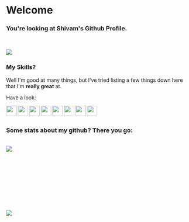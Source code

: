 # Welcome

### You're looking at Shivam's Github Profile.

<br />

![](https://komarev.com/ghpvc/?username=your-github-shivam27k&color=blueviolet)

### My Skills?

Well I'm good at many things, but I've tried listing a few things down here that I'm **really great** at.

Have a look:

<img align="left" src="https://skills.thijs.gg/icons?i=html&theme=dark" width="28.5"/>

<img align="left" src="https://skills.thijs.gg/icons?i=css&theme=dark" width="28.5"/>

<img align="left" src="https://skills.thijs.gg/icons?i=js&theme=dark" width="28.5"/>

<img align="left" src="https://skills.thijs.gg/icons?i=react&theme=dark" width="28.5"/>

<img align="left" src="https://skills.thijs.gg/icons?i=python&theme=dark" width="28.5"/>

<img align="left" src="https://skills.thijs.gg/icons?i=unity&theme=dark" width="28.5"/>

<img align="left" src="https://skills.thijs.gg/icons?i=c#&theme=dark" width="28.5"/>

<img align="left" src="https://skills.thijs.gg/icons?i=vscode&theme=dark" width="28.5"/>

<br />
<br />


### Some stats about my github? There you go:

<br />

<div align="center">
  <div style="display: flex; flex-direction: column; gap: 10rem;">
    <img align="top" src="https://github-readme-stats.vercel.app/api/top-langs/?username=shivam27k&layout=compact&show_icons=true&title_color=ffffff&icon_color=34abeb&text_color=daf7dc&bg_color=151515" style="vertical-align: top;" />
    <img align="top" src="https://github-readme-stats.vercel.app/api?username=shivam27k&show_icons=true&title_color=ffffff&icon_color=34abeb&text_color=daf7dc&bg_color=151515" />
  </div>
</div>

<br />
<br />
<br />
<br />
